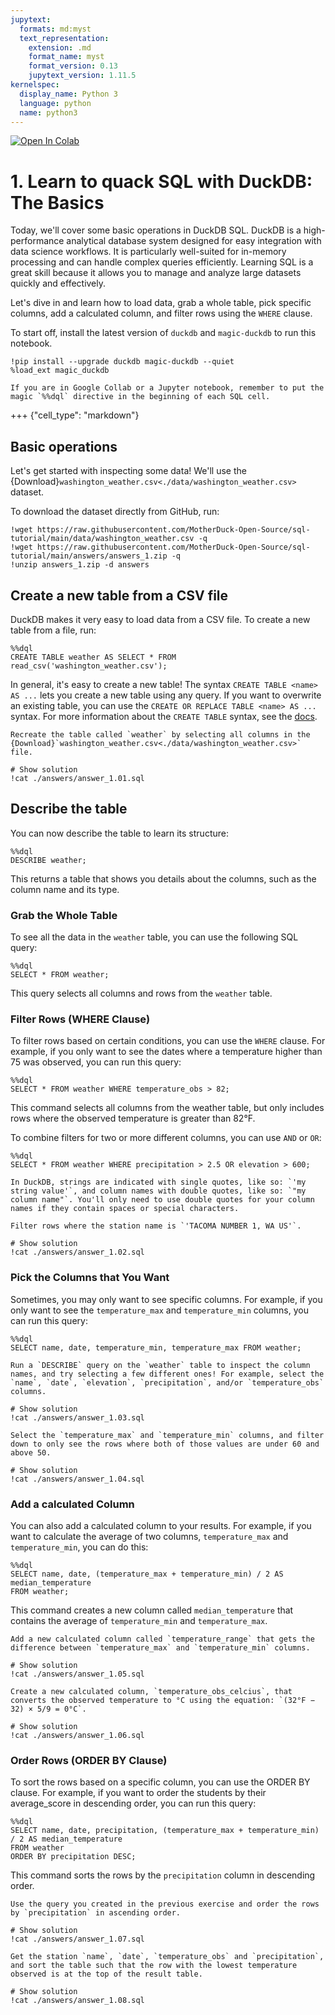 ```yaml
---
jupytext:
  formats: md:myst
  text_representation:
    extension: .md
    format_name: myst
    format_version: 0.13
    jupytext_version: 1.11.5
kernelspec:
  display_name: Python 3
  language: python
  name: python3
---
```


<a target="_blank" href="https://colab.research.google.com/github/MotherDuck-Open-Source/sql-tutorial">
  <img src="https://colab.research.google.com/assets/colab-badge.svg" alt="Open In Colab"/>
</a>

# 1. Learn to quack SQL with DuckDB: The Basics

Today, we'll cover some basic operations in DuckDB SQL. DuckDB is a high-performance analytical database system designed for easy integration with data science workflows. It is particularly well-suited for in-memory processing and can handle complex queries efficiently. Learning SQL is a great skill because it allows you to manage and analyze large datasets quickly and effectively.

Let's dive in and learn how to load data, grab a whole table, pick specific columns, add a calculated column, and filter rows using the `WHERE` clause.

To start off, install the latest version of `duckdb` and `magic-duckdb` to run this notebook.

```{code-cell}
!pip install --upgrade duckdb magic-duckdb --quiet
%load_ext magic_duckdb
```

```{Note}
If you are in Google Collab or a Jupyter notebook, remember to put the magic `%%dql` directive in the beginning of each SQL cell.
```

+++ {"cell_type": "markdown"}

## Basic operations

Let's get started with inspecting some data! We'll use the {Download}`washington_weather.csv<./data/washington_weather.csv>` dataset.

To download the dataset directly from GitHub, run:

```{code-cell}
!wget https://raw.githubusercontent.com/MotherDuck-Open-Source/sql-tutorial/main/data/washington_weather.csv -q
!wget https://raw.githubusercontent.com/MotherDuck-Open-Source/sql-tutorial/main/answers/answers_1.zip -q 
!unzip answers_1.zip -d answers
```

## Create a new table from a CSV file

DuckDB makes it very easy to load data from a CSV file. To create a new table from a file, run:

```{code-cell}
%%dql
CREATE TABLE weather AS SELECT * FROM read_csv('washington_weather.csv');
```

In general, it's easy to create a new table! The syntax `CREATE TABLE <name> AS ...` lets you create a new table using any query. If you want to overwrite an existing table, you can use the `CREATE OR REPLACE TABLE <name> AS ...` syntax. For more information about the `CREATE TABLE` syntax, see the <a href="https://duckdb.org/docs/sql/statements/create_table" target="_blank">docs</a>.

```{admonition} Exercise 1.01
Recreate the table called `weather` by selecting all columns in the {Download}`washington_weather.csv<./data/washington_weather.csv>` file.
```
```{code-cell}
# Show solution
!cat ./answers/answer_1.01.sql
```

## Describe the table

You can now describe the table to learn its structure:

```{code-cell}
%%dql
DESCRIBE weather;
```

This returns a table that shows you details about the columns, such as the column name and its type.

### Grab the Whole Table

To see all the data in the `weather` table, you can use the following SQL query:

```{code-cell}
%%dql
SELECT * FROM weather;
```

This query selects all columns and rows from the `weather` table.

### Filter Rows (WHERE Clause)

To filter rows based on certain conditions, you can use the `WHERE` clause. For example, if you only want to see the dates where a temperature higher than 75 was observed, you can run this query:

```{code-cell}
%%dql
SELECT * FROM weather WHERE temperature_obs > 82;
```

This command selects all columns from the weather table, but only includes rows where the observed temperature is greater than 82°F.

To combine filters for two or more different columns, you can use `AND` or `OR`:

```{code-cell}
%%dql
SELECT * FROM weather WHERE precipitation > 2.5 OR elevation > 600;
```

```{note}
In DuckDB, strings are indicated with single quotes, like so: `'my string value'`, and column names with double quotes, like so: `"my column name"`. You'll only need to use double quotes for your column names if they contain spaces or special characters.
```

```{admonition} Exercise 1.02
Filter rows where the station name is `'TACOMA NUMBER 1, WA US'`.
```
```{code-cell}
# Show solution
!cat ./answers/answer_1.02.sql
```

### Pick the Columns that You Want

Sometimes, you may only want to see specific columns. For example, if you only want to see the `temperature_max` and `temperature_min` columns, you can run this query:

```{code-cell}
%%dql
SELECT name, date, temperature_min, temperature_max FROM weather;
```

```{admonition} Exercise 1.03
Run a `DESCRIBE` query on the `weather` table to inspect the column names, and try selecting a few different ones! For example, select the `name`, `date`, `elevation`, `precipitation`, and/or `temperature_obs` columns.
```
```{code-cell}
# Show solution
!cat ./answers/answer_1.03.sql
```

```{admonition} Exercise 1.04
Select the `temperature_max` and `temperature_min` columns, and filter down to only see the rows where both of those values are under 60 and above 50.
```
```{code-cell}
# Show solution
!cat ./answers/answer_1.04.sql
```

### Add a calculated Column

You can also add a calculated column to your results. For example, if you want to calculate the average of two columns, `temperature_max` and `temperature_min`, you can do this:

```{code-cell}
%%dql
SELECT name, date, (temperature_max + temperature_min) / 2 AS median_temperature 
FROM weather;
```

This command creates a new column called `median_temperature` that contains the average of `temperature_min` and `temperature_max`.

```{admonition} Exercise 1.05
Add a new calculated column called `temperature_range` that gets the difference between `temperature_max` and `temperature_min` columns.
```
```{code-cell}
# Show solution
!cat ./answers/answer_1.05.sql
```

```{admonition} Exercise 1.06
Create a new calculated column, `temperature_obs_celcius`, that converts the observed temperature to °C using the equation: `(32°F − 32) × 5/9 = 0°C`.
```
```{code-cell}
# Show solution
!cat ./answers/answer_1.06.sql
```

### Order Rows (ORDER BY Clause)
To sort the rows based on a specific column, you can use the ORDER BY clause. For example, if you want to order the students by their average_score in descending order, you can run this query:

```{code-cell}
%%dql
SELECT name, date, precipitation, (temperature_max + temperature_min) / 2 AS median_temperature 
FROM weather
ORDER BY precipitation DESC;
```

This command sorts the rows by the `precipitation` column in descending order.

```{admonition} Exercise 1.07
Use the query you created in the previous exercise and order the rows by `precipitation` in ascending order.
```
```{code-cell}
# Show solution
!cat ./answers/answer_1.07.sql
```

```{admonition} Exercise 1.08
Get the station `name`, `date`, `temperature_obs` and `precipitation`, and sort the table such that the row with the lowest temperature observed is at the top of the result table.
```
```{code-cell}
# Show solution
!cat ./answers/answer_1.08.sql
```
